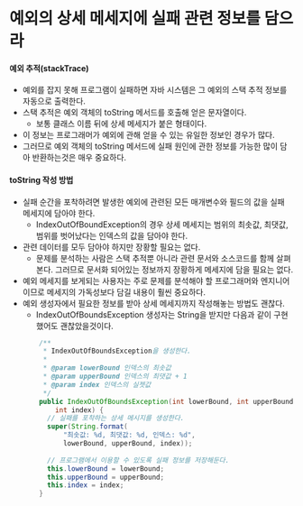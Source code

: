 # 예외의 상세 메세지에 실패 관련 정보를 담으라

#### 예외 추적(stackTrace)
- 예외를 잡지 못해 프로그램이 실패하면 자바 시스템은 그 예외의 스택 추적 정보를 자동으로 출력한다.
- 스택 추적은 예외 객체의 toString 메서드를 호출해 얻은 문자열이다.
    - 보통 클래스 이름 뒤에 상세 메세지가 붙은 형태이다.
- 이 정보는 프로그래머가 예외에 관해 얻을 수 있는 유일한 정보인 경우가 많다.
- 그러므로 예외 객체의 toString 메서드에 실패 원인에 관한 정보를 가능한 많이 담아 반환하는것은 매우 중요하다.

#### toString 작성 방법
- 실패 순간을 포착하려면 발생한 예외에 관련된 모든 매개변수와 필드의 값을 실패 메세지에 담아야 한다.
    - IndexOutOfBoundException의 경우 상세 메세지는 범위의 최솟값, 최댓값, 범위를 벗어났다는 인덱스의 값을 담아야 한다.
- 관련 데이터를 모두 담아야 하지만 장황할 필요는 없다.
    - 문제를 분석하는 사람은 스택 추적뿐 아니라 관련 문서와 소스코드를 함께 살펴본다. 그러므로 문서화 되어있는 정보까지 장황하게 메세지에 담을 필요는 없다.
- 예외 메세지를 보게되는 사용자는 주로 문제를 분석해야 할 프로그래머와 엔지니어 이므로 메세지의 가독성보다 담길 내용이 훨씬 중요하다.
- 예외 생성자에서 필요한 정보를 받아 상세 메세지까지 작성해놓는 방법도 괜찮다.
    - IndexOutOfBoundsException 생성자는 String을 받지만 다음과 같이 구현했어도 괜찮았을것이다.
    ````java
        /**
         * IndexOutOfBoundsException을 생성한다.
         *
         * @param lowerBound 인덱스의 최솟값
         * @param upperBound 인덱스의 최댓값 + 1
         * @param index 인덱스의 실젯값
         */
        public IndexOutOfBoundsException(int lowerBound, int upperBound,
            int index) {
          // 실패를 포착하는 상세 메시지를 생성한다.
          super(String.format(
              "최솟값: %d, 최댓값: %d, 인덱스: %d",
              lowerBound, upperBound, index));
      
          // 프로그램에서 이용할 수 있도록 실패 정보를 저장해둔다.
          this.lowerBound = lowerBound;
          this.upperBound = upperBound;
          this.index = index;
        }
    ````